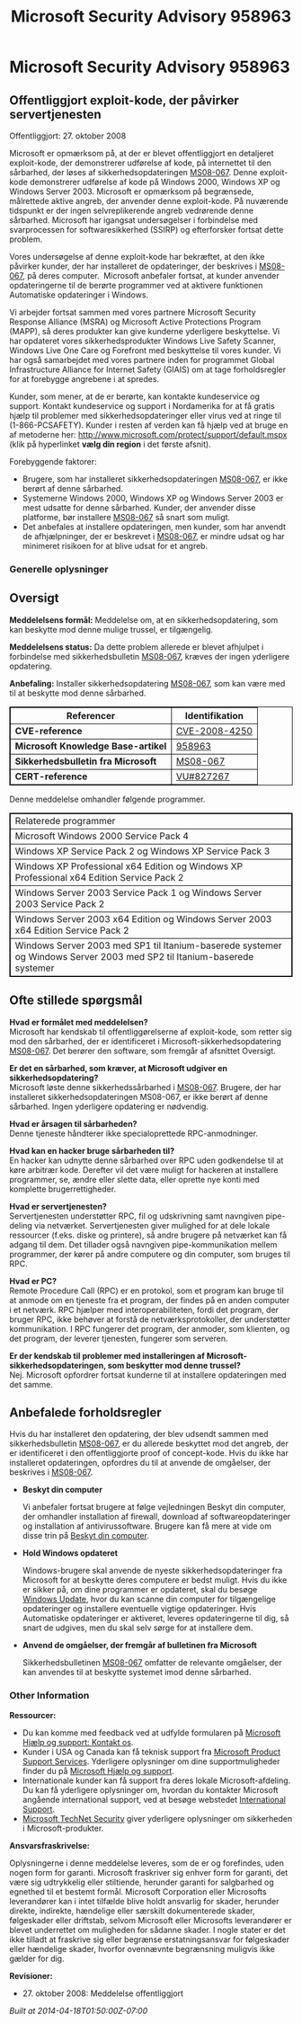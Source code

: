 ﻿---
title: Microsoft Security Advisory 958963
TOCTitle: "958963"
ms:assetid: "958963"
ms:mtpsurl: https://technet.microsoft.com/da-DK/library/958963(v=Security.10)
ms:contentKeyID: 61223901
ms.date: 04/18/2014
mtps_version: v=Security.10
ms.translationtype: HT
---

# Microsoft Security Advisory 958963

## Offentliggjort exploit-kode, der påvirker servertjenesten

Offentliggjort: 27. oktober 2008

Microsoft er opmærksom på, at der er blevet offentliggjort en detaljeret exploit-kode, der demonstrerer udførelse af kode, på internettet til den sårbarhed, der løses af sikkerhedsopdateringen [MS08-067](http://technet.microsoft.com/security/bulletin/ms08-067). Denne exploit-kode demonstrerer udførelse af kode på Windows 2000, Windows XP og Windows Server 2003. Microsoft er opmærksom på begrænsede, målrettede aktive angreb, der anvender denne exploit-kode. På nuværende tidspunkt er der ingen selvreplikerende angreb vedrørende denne sårbarhed. Microsoft har igangsat undersøgelser i forbindelse med svarprocessen for softwaresikkerhed (SSIRP) og efterforsker fortsat dette problem.

Vores undersøgelse af denne exploit-kode har bekræftet, at den ikke påvirker kunder, der har installeret de opdateringer, der beskrives i [MS08-067](http://technet.microsoft.com/security/bulletin/ms08-067), på deres computer.  Microsoft anbefaler fortsat, at kunder anvender opdateringerne til de berørte programmer ved at aktivere funktionen Automatiske opdateringer i Windows.

Vi arbejder fortsat sammen med vores partnere Microsoft Security Response Alliance (MSRA) og Microsoft Active Protections Program (MAPP), så deres produkter kan give kunderne yderligere beskyttelse. Vi har opdateret vores sikkerhedsprodukter Windows Live Safety Scanner, Windows Live One Care og Forefront med beskyttelse til vores kunder. Vi har også samarbejdet med vores partnere inden for programmet Global Infrastructure Alliance for Internet Safety (GIAIS) om at tage forholdsregler for at forebygge angrebene i at spredes.

Kunder, som mener, at de er berørte, kan kontakte kundeservice og support. Kontakt kundeservice og support i Nordamerika for at få gratis hjælp til problemer med sikkerhedsopdateringer eller virus ved at ringe til (1-866-PCSAFETY). Kunder i resten af verden kan få hjælp ved at bruge en af metoderne her: <http://www.microsoft.com/protect/support/default.mspx> (klik på hyperlinket **vælg din region** i det første afsnit).

Forebyggende faktorer:

  - Brugere, som har installeret sikkerhedsopdateringen [MS08-067](http://technet.microsoft.com/security/bulletin/ms08-067), er ikke berørt af denne sårbarhed.
  - Systemerne Windows 2000, Windows XP og Windows Server 2003 er mest udsatte for denne sårbarhed. Kunder, der anvender disse platforme, bør installere [MS08-067](http://technet.microsoft.com/security/bulletin/ms08-067) så snart som muligt.
  - Det anbefales at installere opdateringen, men kunder, som har anvendt de afhjælpninger, der er beskrevet i [MS08-067](http://technet.microsoft.com/security/bulletin/ms08-067), er mindre udsat og har minimeret risikoen for at blive udsat for et angreb.

### Generelle oplysninger

## Oversigt

**Meddelelsens formål:** Meddelelse om, at en sikkerhedsopdatering, som kan beskytte mod denne mulige trussel, er tilgængelig.

**Meddelelsens status:** Da dette problem allerede er blevet afhjulpet i forbindelse med sikkerhedsbulletin [MS08-067](http://technet.microsoft.com/security/bulletin/ms08-067), kræves der ingen yderligere opdatering.

**Anbefaling:** Installer sikkerhedsopdatering [MS08-067](http://technet.microsoft.com/security/bulletin/ms08-067), som kan være med til at beskytte mod denne sårbarhed.

<table style="border:1px solid black;">
<thead>
<tr class="header">
<th style="border:1px solid black;">Referencer</th>
<th style="border:1px solid black;">Identifikation</th>
</tr>
</thead>
<tbody>
<tr class="odd">
<td style="border:1px solid black;"><strong>CVE-reference</strong></td>
<td style="border:1px solid black;"><a href="http://www.cve.mitre.org/cgi-bin/cvename.cgi?name=cve-2008-4250">CVE-2008-4250</a></td>
</tr>
<tr class="even">
<td style="border:1px solid black;"><strong>Microsoft Knowledge Base-artikel</strong></td>
<td style="border:1px solid black;"><a href="http://support.microsoft.com/kb/958963">958963</a></td>
</tr>
<tr class="odd">
<td style="border:1px solid black;"><strong>Sikkerhedsbulletin fra Microsoft</strong></td>
<td style="border:1px solid black;"><a href="http://technet.microsoft.com/security/bulletin/ms08-067">MS08-067</a></td>
</tr>
<tr class="even">
<td style="border:1px solid black;"><strong>CERT-reference</strong></td>
<td style="border:1px solid black;"><a href="http://www.kb.cert.org/vuls/id/827267">VU#827267</a></td>
</tr>
</tbody>
</table>


Denne meddelelse omhandler følgende programmer.

<table style="border:1px solid black;">
<tbody>
<tr class="odd">
<td style="border:1px solid black;">Relaterede programmer</td>
</tr>
<tr class="even">
<td style="border:1px solid black;">Microsoft Windows 2000 Service Pack 4</td>
</tr>
<tr class="odd">
<td style="border:1px solid black;">Windows XP Service Pack 2 og Windows XP Service Pack 3</td>
</tr>
<tr class="even">
<td style="border:1px solid black;">Windows XP Professional x64 Edition og Windows XP Professional x64 Edition Service Pack 2</td>
</tr>
<tr class="odd">
<td style="border:1px solid black;">Windows Server 2003 Service Pack 1 og Windows Server 2003 Service Pack 2</td>
</tr>
<tr class="even">
<td style="border:1px solid black;">Windows Server 2003 x64 Edition og Windows Server 2003 x64 Edition Service Pack 2</td>
</tr>
<tr class="odd">
<td style="border:1px solid black;">Windows Server 2003 med SP1 til Itanium-baserede systemer og Windows Server 2003 med SP2 til Itanium-baserede systemer</td>
</tr>
</tbody>
</table>


## Ofte stillede spørgsmål

**Hvad er formålet med meddelelsen?**    
Microsoft har kendskab til offentliggørelserne af exploit-kode, som retter sig mod den sårbarhed, der er identificeret i Microsoft-sikkerhedsopdatering [MS08-067](http://technet.microsoft.com/security/bulletin/ms08-067). Det berører den software, som fremgår af afsnittet Oversigt.

**Er det en sårbarhed, som kræver, at Microsoft udgiver en sikkerhedsopdatering?**    
Microsoft løste denne sikkerhedssårbarhed i [MS08-067](http://technet.microsoft.com/security/bulletin/ms08-067). Brugere, der har installeret sikkerhedsopdateringen MS08-067, er ikke berørt af denne sårbarhed. Ingen yderligere opdatering er nødvendig.

**Hvad er årsagen til sårbarheden?**    
Denne tjeneste håndterer ikke specialoprettede RPC-anmodninger.

**Hvad kan en hacker bruge sårbarheden til?**    
En hacker kan udnytte denne sårbarhed over RPC uden godkendelse til at køre arbitrær kode. Derefter vil det være muligt for hackeren at installere programmer, se, ændre eller slette data, eller oprette nye konti med komplette brugerrettigheder.

**Hvad er servertjenesten?**    
Servertjenesten understøtter RPC, fil og udskrivning samt navngiven pipe-deling via netværket. Servertjenesten giver mulighed for at dele lokale ressourcer (f.eks. diske og printere), så andre brugere på netværket kan få adgang til dem. Det tillader også navngiven pipe-kommunikation mellem programmer, der kører på andre computere og din computer, som bruges til RPC.

**Hvad er PC?**    
Remote Procedure Call (RPC) er en protokol, som et program kan bruge til at anmode om en tjeneste fra et program, der findes på en anden computer i et netværk. RPC hjælper med interoperabiliteten, fordi det program, der bruger RPC, ikke behøver at forstå de netværksprotokoller, der understøtter kommunikation. I RPC fungerer det program, der anmoder, som klienten, og det program, der leverer tjenesten, fungerer som serveren.

**Er der kendskab til problemer med installeringen af Microsoft-sikkerhedsopdateringen, som beskytter mod denne trussel?**    
Nej. Microsoft opfordrer fortsat kunderne til at installere opdateringen med det samme.

## Anbefalede forholdsregler

Hvis du har installeret den opdatering, der blev udsendt sammen med sikkerhedsbulletin [MS08-067](http://technet.microsoft.com/security/bulletin/ms08-067), er du allerede beskyttet mod det angreb, der er identificeret i den offentliggjorte proof of concept-kode. Hvis du ikke har installeret opdateringen, opfordres du til at anvende de omgåelser, der beskrives i [MS08-067](http://technet.microsoft.com/security/bulletin/ms08-067).

  - **Beskyt din computer**
    
    Vi anbefaler fortsat brugere at følge vejledningen Beskyt din computer, der omhandler installation af firewall, download af softwareopdateringer og installation af antivirussoftware. Brugere kan få mere at vide om disse trin på [Beskyt din computer](http://www.microsoft.com/protect/computer/default.mspx).

  - **Hold Windows opdateret**
    
    Windows-brugere skal anvende de nyeste sikkerhedsopdateringer fra Microsoft for at beskytte deres computere er bedst muligt. Hvis du ikke er sikker på, om dine programmer er opdateret, skal du besøge [Windows Update](http://windowsupdate.microsoft.com), hvor du kan scanne din computer for tilgængelige opdateringer og installere eventuelle vigtige opdateringer. Hvis Automatiske opdateringer er aktiveret, leveres opdateringerne til dig, så snart de udgives, men du skal selv sørge for at installere dem.

  - **Anvend de omgåelser, der fremgår af bulletinen fra Microsoft**
    
    Sikkerhedsbulletinen [MS08-067](http://technet.microsoft.com/security/bulletin/ms08-067) omfatter de relevante omgåelser, der kan anvendes til at beskytte systemet imod denne sårbarhed.

### Other Information

**Ressourcer:**

  - Du kan komme med feedback ved at udfylde formularen på [Microsoft Hjælp og support: Kontakt os](https://support.microsoft.com/common/survey.aspx?scid=sw;en;1257&amp;showpage=1&amp;ws=technet&amp;sd=tech).
  - Kunder i USA og Canada kan få teknisk support fra [Microsoft Product Support Services](http://go.microsoft.com/fwlink/?linkid=21131). Yderligere oplysninger om dine supportmuligheder finder du på [Microsoft Hjælp og support](http://support.microsoft.com/).
  - Internationale kunder kan få support fra deres lokale Microsoft-afdeling. Du kan få yderligere oplysninger om, hvordan du kontakter Microsoft angående international support, ved at besøge webstedet [International Support](http://go.microsoft.com/fwlink/?linkid=21155).
  - [Microsoft TechNet Security](http://go.microsoft.com/fwlink/?linkid=21132) giver yderligere oplysninger om sikkerheden i Microsoft-produkter.

**Ansvarsfraskrivelse:**

Oplysningerne i denne meddelelse leveres, som de er og forefindes, uden nogen form for garanti. Microsoft fraskriver sig enhver form for garanti, det være sig udtrykkelig eller stiltiende, herunder garanti for salgbarhed og egnethed til et bestemt formål. Microsoft Corporation eller Microsofts leverandører kan i intet tilfælde blive holdt ansvarlig for skader, herunder direkte, indirekte, hændelige eller særskilt dokumenterede skader, følgeskader eller driftstab, selvom Microsoft eller Microsofts leverandører er blevet underrettet om muligheden for sådanne skader. I nogle stater er det ikke tilladt at fraskrive sig eller begrænse erstatningsansvar for følgeskader eller hændelige skader, hvorfor ovennævnte begrænsning muligvis ikke gælder for dig.

**Revisioner:**

  - 27\. oktober 2008: Meddelelse offentliggjort

*Built at 2014-04-18T01:50:00Z-07:00*

